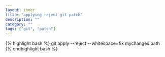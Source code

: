 ```yaml
---
layout: inner
title: "applying reject git patch"
description: ""
category: ""
tags: ["git", "patch"]
---
```

{% highlight bash %}
git apply --reject --whitespace=fix mychanges.path
{% endhighlight bash %}
